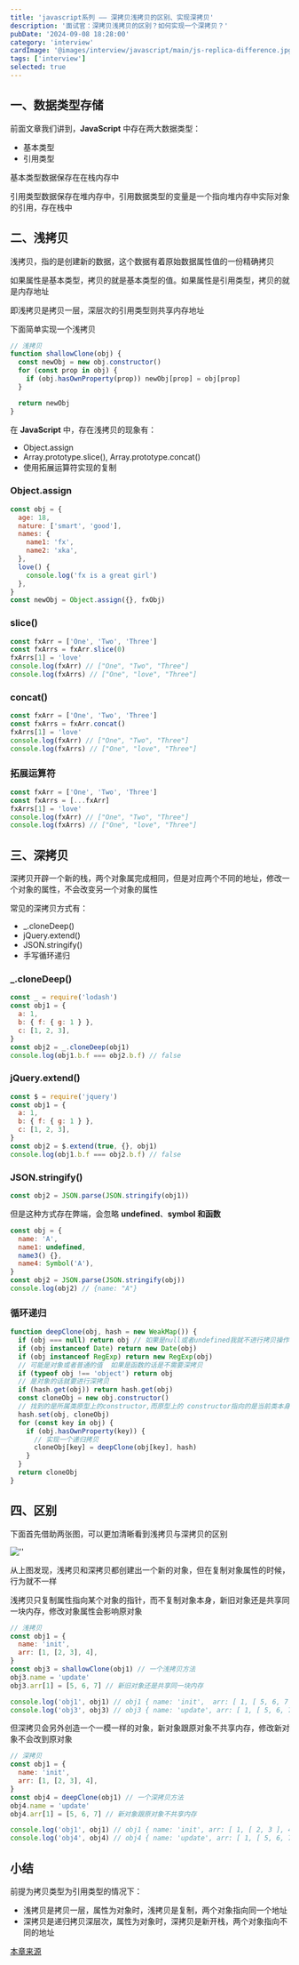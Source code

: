 ```yaml
---
title: 'javascript系列 —— 深拷贝浅拷贝的区别、实现深拷贝'
description: '面试官：深拷贝浅拷贝的区别？如何实现一个深拷贝？'
pubDate: '2024-09-08 18:28:00'
category: 'interview'
cardImage: '@images/interview/javascript/main/js-replica-difference.jpg'
tags: ['interview']
selected: true
---
```


## 一、数据类型存储

前面文章我们讲到，**JavaScript** 中存在两大数据类型：

- 基本类型
- 引用类型

基本类型数据保存在在栈内存中

引用类型数据保存在堆内存中，引用数据类型的变量是一个指向堆内存中实际对象的引用，存在栈中

## 二、浅拷贝

浅拷贝，指的是创建新的数据，这个数据有着原始数据属性值的一份精确拷贝

如果属性是基本类型，拷贝的就是基本类型的值。如果属性是引用类型，拷贝的就是内存地址

即浅拷贝是拷贝一层，深层次的引用类型则共享内存地址

下面简单实现一个浅拷贝

```js
// 浅拷贝
function shallowClone(obj) {
  const newObj = new obj.constructor()
  for (const prop in obj) {
    if (obj.hasOwnProperty(prop)) newObj[prop] = obj[prop]
  }

  return newObj
}
```

在 **JavaScript** 中，存在浅拷贝的现象有：

- Object.assign
- Array.prototype.slice(), Array.prototype.concat()
- 使用拓展运算符实现的复制

### Object.assign

```js
const obj = {
  age: 18,
  nature: ['smart', 'good'],
  names: {
    name1: 'fx',
    name2: 'xka',
  },
  love() {
    console.log('fx is a great girl')
  },
}
const newObj = Object.assign({}, fxObj)
```

### slice()

```js
const fxArr = ['One', 'Two', 'Three']
const fxArrs = fxArr.slice(0)
fxArrs[1] = 'love'
console.log(fxArr) // ["One", "Two", "Three"]
console.log(fxArrs) // ["One", "love", "Three"]
```

### concat()

```js
const fxArr = ['One', 'Two', 'Three']
const fxArrs = fxArr.concat()
fxArrs[1] = 'love'
console.log(fxArr) // ["One", "Two", "Three"]
console.log(fxArrs) // ["One", "love", "Three"]
```

### 拓展运算符

```js
const fxArr = ['One', 'Two', 'Three']
const fxArrs = [...fxArr]
fxArrs[1] = 'love'
console.log(fxArr) // ["One", "Two", "Three"]
console.log(fxArrs) // ["One", "love", "Three"]
```

## 三、深拷贝

深拷贝开辟一个新的栈，两个对象属完成相同，但是对应两个不同的地址，修改一个对象的属性，不会改变另一个对象的属性

常见的深拷贝方式有：

- \_.cloneDeep()
- jQuery.extend()
- JSON.stringify()
- 手写循环递归

### \_.cloneDeep()

```js
const _ = require('lodash')
const obj1 = {
  a: 1,
  b: { f: { g: 1 } },
  c: [1, 2, 3],
}
const obj2 = _.cloneDeep(obj1)
console.log(obj1.b.f === obj2.b.f) // false
```

### jQuery.extend()

```js
const $ = require('jquery')
const obj1 = {
  a: 1,
  b: { f: { g: 1 } },
  c: [1, 2, 3],
}
const obj2 = $.extend(true, {}, obj1)
console.log(obj1.b.f === obj2.b.f) // false
```

### JSON.stringify()

```js
const obj2 = JSON.parse(JSON.stringify(obj1))
```

但是这种方式存在弊端，会忽略 **undefined**、**symbol **和**函数**

```js
const obj = {
  name: 'A',
  name1: undefined,
  name3() {},
  name4: Symbol('A'),
}
const obj2 = JSON.parse(JSON.stringify(obj))
console.log(obj2) // {name: "A"}
```

### 循环递归

```js
function deepClone(obj, hash = new WeakMap()) {
  if (obj === null) return obj // 如果是null或者undefined我就不进行拷贝操作
  if (obj instanceof Date) return new Date(obj)
  if (obj instanceof RegExp) return new RegExp(obj)
  // 可能是对象或者普通的值  如果是函数的话是不需要深拷贝
  if (typeof obj !== 'object') return obj
  // 是对象的话就要进行深拷贝
  if (hash.get(obj)) return hash.get(obj)
  const cloneObj = new obj.constructor()
  // 找到的是所属类原型上的constructor,而原型上的 constructor指向的是当前类本身
  hash.set(obj, cloneObj)
  for (const key in obj) {
    if (obj.hasOwnProperty(key)) {
      // 实现一个递归拷贝
      cloneObj[key] = deepClone(obj[key], hash)
    }
  }
  return cloneObj
}
```

## 四、区别

下面首先借助两张图，可以更加清晰看到浅拷贝与深拷贝的区别

![''](@images/interview/javascript/js-copy-difference/image.jpg)

从上图发现，浅拷贝和深拷贝都创建出一个新的对象，但在复制对象属性的时候，行为就不一样

浅拷贝只复制属性指向某个对象的指针，而不复制对象本身，新旧对象还是共享同一块内存，修改对象属性会影响原对象

```js
// 浅拷贝
const obj1 = {
  name: 'init',
  arr: [1, [2, 3], 4],
}
const obj3 = shallowClone(obj1) // 一个浅拷贝方法
obj3.name = 'update'
obj3.arr[1] = [5, 6, 7] // 新旧对象还是共享同一块内存

console.log('obj1', obj1) // obj1 { name: 'init',  arr: [ 1, [ 5, 6, 7 ], 4 ] }
console.log('obj3', obj3) // obj3 { name: 'update', arr: [ 1, [ 5, 6, 7 ], 4 ] }
```

但深拷贝会另外创造一个一模一样的对象，新对象跟原对象不共享内存，修改新对象不会改到原对象

```js
// 深拷贝
const obj1 = {
  name: 'init',
  arr: [1, [2, 3], 4],
}
const obj4 = deepClone(obj1) // 一个深拷贝方法
obj4.name = 'update'
obj4.arr[1] = [5, 6, 7] // 新对象跟原对象不共享内存

console.log('obj1', obj1) // obj1 { name: 'init', arr: [ 1, [ 2, 3 ], 4 ] }
console.log('obj4', obj4) // obj4 { name: 'update', arr: [ 1, [ 5, 6, 7 ], 4 ] }
```

## 小结

前提为拷贝类型为引用类型的情况下：

- 浅拷贝是拷贝一层，属性为对象时，浅拷贝是复制，两个对象指向同一个地址
- 深拷贝是递归拷贝深层次，属性为对象时，深拷贝是新开栈，两个对象指向不同的地址

[本章来源](https://vue3js.cn/interview/JavaScript/copy.html)
